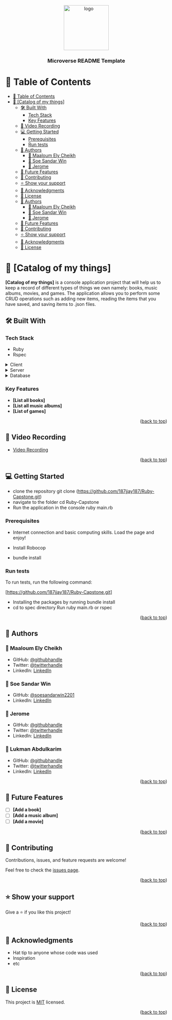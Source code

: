 <a name="readme-top"></a>

<div align="center">
  <img src="murple_logo.png" alt="logo" width="140"  height="auto" />
  <br/>

  <h3><b>Microverse README Template</b></h3>

</div>


# 📗 Table of Contents

- [📗 Table of Contents](#-table-of-contents)
- [📖 \[Catalog of my things\] ](#-catalog-of-my-things-)
  - [🛠 Built With ](#-built-with-)
    - [Tech Stack ](#tech-stack-)
    - [Key Features ](#key-features-)
  - [🚀 Video Recording ](#-Vieo-recording-)
  - [💻 Getting Started ](#-getting-started-)
    - [Prerequisites](#prerequisites)
    - [Run tests](#run-tests)
  - [👥 Authors ](#-authors-)
    - [👤 Maaloum Ely Cheikh](#-maaloum-ely-cheikh)
    - [👤 Soe Sandar Win](#-soe-sandar-win)
    - [👤 Jerome](#-jerome)
  - [🔭 Future Features ](#-future-features-)
  - [🤝 Contributing ](#-contributing-)
  - [⭐️ Show your support ](#️-show-your-support-)
  - [🙏 Acknowledgments ](#-acknowledgments-)
  - [📝 License ](#-license-)
  - [👥 Authors ](#-authors--1)
    - [👤 Maaloum Ely Cheikh](#-maaloum-ely-cheikh-1)
    - [👤 Soe Sandar Win](#-soe-sandar-win-1)
    - [👤 Jerome](#-jerome-1)
  - [🔭 Future Features ](#-future-features--1)
  - [🤝 Contributing ](#-contributing--1)
  - [⭐️ Show your support ](#️-show-your-support--1)
  - [🙏 Acknowledgments ](#-acknowledgments--1)
  - [📝 License ](#-license--1)


# 📖 [Catalog of my things] <a name="about-project"></a>


**[Catalog of my things]** is  a console application project that will help us to keep a record of different types of things we own namely: books, music albums, movies, and games. The application allows you to perform some CRUD operations such as adding new items, reading the items that you have saved, and saving items to .json files.

## 🛠 Built With <a name="built-with"></a>

### Tech Stack <a name="tech-stack"></a>

- Ruby
- Rspec

<details>
  <summary>Client</summary>
  <ul>
    <li><a href="https://reactjs.org/">React.js</a></li>
  </ul>
</details>

<details>
  <summary>Server</summary>
  <ul>
    <li><a href="https://expressjs.com/">Express.js</a></li>
  </ul>
</details>

<details>
<summary>Database</summary>
  <ul>
    <li><a href="https://www.postgresql.org/">PostgreSQL</a></li>
  </ul>
</details>

<!-- Features -->

### Key Features <a name="key-features"></a>

- **[List all books]**
- **[List all music albums]**
- **[List of games]**

<p align="right">(<a href="#readme-top">back to top</a>)</p>


## 🚀 Video Recording <a name="Video-Recording"></a>


- [Video Recording](https://drive.google.com/file/d/1Sn-o4WUCfCJqNYk6stHLj0JSfbZyvuAu/view?usp=sharing)

<p align="right">(<a href="#readme-top">back to top</a>)</p>


## 💻 Getting Started <a name="getting-started"></a>

- clone the repository git clone (https://github.com/187jjay187/Ruby-Capstone.git)
- navigate to the folder cd Ruby-Capstone
- Run the application in the console ruby main.rb

### Prerequisites

- Internet connection and basic computing skills. Load the page and enjoy!

- Install Robocop

- bundle install


### Run tests

To run tests, run the following command:

[https://github.com/187jjay187/Ruby-Capstone.git]
- Installing the packages by running bundle install
- cd to spec directory
Run ruby main.rb or rspec


<p align="right">(<a href="#readme-top">back to top</a>)</p>


## 👥 Authors <a name="authors"></a>

### 👤 Maaloum Ely Cheikh

- GitHub: [@githubhandle](https://github.com/maaloum)
- Twitter: [@twitterhandle](https://twitter.com/twitterhandle)
- LinkedIn: [LinkedIn](https://linkedin.com/in/linkedinhandle)

###  👤 Soe Sandar Win

- GitHub: [@soesandarwin2201](https://github.com/soesandarwin2201)
- LinkedIn: [LinkedIn](https://www.linkedin.com/in/soe-sandar-win-softwareengineer/)

### 👤 Jerome

- GitHub: [@githubhandle](https://github.com/187jjay187)
- Twitter: [@twitterhandle](https://twitter.com/187jjay187)
- LinkedIn: [LinkedIn](https://linkedin.com/in/jerome-osman-137605a4)

### 👤 Lukman Abdulkarim

- GitHub: [@githubhandle](https://github.com/lukman155)
- Twitter: [@twitterhandle](https://twitter.com/lukmanabdulka18)
- LinkedIn: [LinkedIn](https://linkedin.com/in/lukman-abdulkarim)

<p align="right">(<a href="#readme-top">back to top</a>)</p>


## 🔭 Future Features <a name="future-features"></a>


- [ ] **[Add a book]**
- [ ] **[Add a music album]**
- [ ] **[Add a movie]**

<p align="right">(<a href="#readme-top">back to top</a>)</p>


## 🤝 Contributing <a name="contributing"></a>

Contributions, issues, and feature requests are welcome!

Feel free to check the [issues page](https://github.com/187jjay187/Ruby-Capstone/issues).

<p align="right">(<a href="#readme-top">back to top</a>)</p>


## ⭐️ Show your support <a name="support"></a>

Give a ⭐️ if you like this project!

<p align="right">(<a href="#readme-top">back to top</a>)</p>


## 🙏 Acknowledgments <a name="acknowledgements"></a>

- Hat tip to anyone whose code was used
- Inspiration
- etc

<p align="right">(<a href="#readme-top">back to top</a>)</p>


## 📝 License <a name="license"></a>

This project is [MIT](./LICENSE.md) licensed.

<p align="right">(<a href="#readme-top">back to top</a>)</p>
